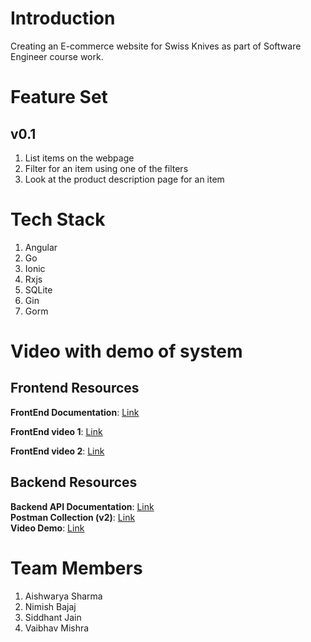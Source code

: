 # Introduction
Creating an E-commerce website for Swiss Knives as part of Software Engineer course work.

# Feature Set
## v0.1 
1. List items on the webpage
2. Filter for an item using one of the filters
3. Look at the product description page for an item

# Tech Stack
1. Angular
2. Go
3. Ionic
4. Rxjs
5. SQLite
6. Gin
7. Gorm

# Video with demo of system
## Frontend Resources
**FrontEnd Documentation**: [Link](https://docs.google.com/document/d/1D9z5ZisuVJMVRzL_k3Ux8g1JlbRcEbv7pKSadGegeSk/edit)

**FrontEnd video 1**: [Link](https://www.youtube.com/watch?v=Wdyq0oZhzyA)

**FrontEnd video 2**: [Link](https://youtu.be/5dBOIze39fo)


## Backend Resources
**Backend API Documentation**: [Link](https://github.com/aishwaryasharmaccoew/SeProject/blob/main/backend/api_documentation.md)  
**Postman Collection (v2)**: [Link](https://github.com/aishwaryasharmaccoew/SeProject/blob/main/backend/src/postman_api_samples/findmyknife.postman_collection.json)  
**Video Demo**: [Link](https://youtu.be/fNSC1GE8MM8)


# Team Members
1. Aishwarya Sharma
2. Nimish Bajaj
3. Siddhant Jain
4. Vaibhav Mishra